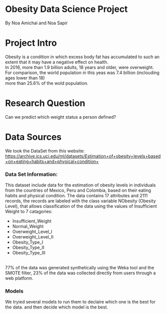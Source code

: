 # Obesity Data Science Project
By Noa Amichai and Noa Sapir

# Project Intro 
Obesity is a condition in which excess body fat has accumulated to such an extent that it may have a negative effect on health.
<br> In 2016, more than 1.9 billion adults, 18 years and older, were overweight. For comparison, the world population in this yeas was 7.4 billion (inclouding ages lower than 18) <br>
more than 25.6% of the wold population.

# Research Question
Can we predict which weight status a person defined? 

# Data Sources
We took the DataSet from this website:
https://archive.ics.uci.edu/ml/datasets/Estimation+of+obesity+levels+based+on+eating+habits+and+physical+condition+

### Data Set Information:
This dataset include data for the estimation of obesity levels in individuals from the countries of Mexico, Peru and Colombia, based on their eating habits and physical condition. The data contains 17 attributes and 2111 records, the records are labeled with the class variable NObesity (Obesity Level), that allows classification of the data using the values of Insufficient Weight to 7 catagories: 
<ul> 
  <li> Insufficient_Weight </li>
<li> Normal_Weight </li>
<li> Overweight_Level_I </li>
<li> Overweight_Level_II </li>
<li> Obesity_Type_I </li>
<li> Obesity_Type_II </li>
<li> Obesity_Type_III </ul> 
<br>
77% of the data was generated synthetically using the Weka tool and the SMOTE filter, 23% of the data was collected directly from users through a web platform.

### Models
We tryied several models to run them to declaire which one is the best for the data. and then decide which model is the best.<br> 
